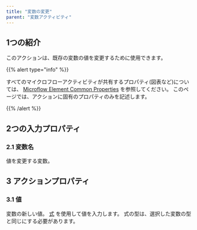 ```yaml
---
title: "変数の変更"
parent: "変数アクティビティ"
---
```


## 1つの紹介

このアクションは、既存の変数の値を変更するために使用できます。

{{% alert type="info" %}}

すべてのマイクロフローアクティビティが共有するプロパティ(図表など)については、 [Microflow Element Common Properties](microflow-element-common-properties) を参照してください。 このページでは、アクションに固有のプロパティのみを記述します。

{{% /alert %}}

## 2つの入力プロパティ

### 2.1 変数名

値を変更する変数。

## 3 アクションプロパティ

### 3.1 値

変数の新しい値。 [式](expressions) を使用して値を入力します。 式の型は、選択した変数の型と同じにする必要があります。
